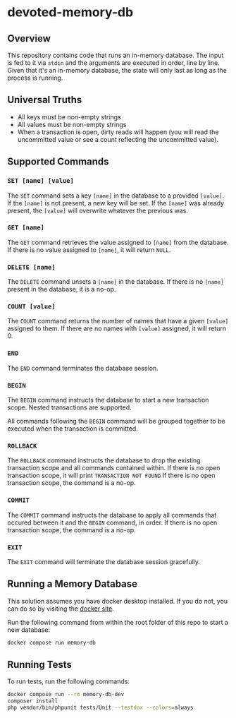 # devoted-memory-db

## Overview
This repository contains code that runs an in-memory database. 
The input is fed to it via `stdin` and the arguments are executed in order, line by line.
Given that it's an in-memory database, the state will only last as long as the process is running.

## Universal Truths
* All keys must be non-empty strings
* All values must be non-empty strings
* When a transaction is open, dirty reads will happen (you will read the uncommitted value or see a count reflecting the uncommitted value).

## Supported Commands

### `SET [name] [value]`
The `SET` command sets a key `[name]` in the database to a provided `[value]`. 
If the `[name]` is not present, a new key will be set. 
If the `[name]` was already present, the `[value]` will overwrite whatever the previous was.

### `GET [name]`
The `GET` command retrieves the value assigned to `[name]` from the database.  
If there is no value assigned to `[name]`, it will return `NULL`.

### `DELETE [name]`
The `DELETE` command unsets a `[name]` in the database. 
If there is no `[name]` present in the database, it is a no-op.

### `COUNT [value]`
The `COUNT` command returns the number of names that have a given `[value]` assigned to them. 
If there are no names with `[value]` assigned, it will return 0.

### `END`
The `END` command terminates the database session.

### `BEGIN` 
The `BEGIN` command instructs the database to start a new transaction scope. 
Nested transactions are supported. 

All commands following the `BEGIN` command will be grouped together to be executed when the transaction is committed.

### `ROLLBACK`
The `ROLLBACK` command instructs the database to drop the existing transaction scope and all commands contained within. 
If there is no open transaction scope, it will print `TRANSACTION NOT FOUND`
If there is no open transaction scope, the command is a no-op.

### `COMMIT` 
The `COMMIT` command instructs the database to apply all commands that occured between it and the `BEGIN` command, in order. 
If there is no open transaction scope, the command is a no-op.

### `EXIT`
The `EXIT` command will terminate the database session gracefully.

## Running a Memory Database

This solution assumes you have docker desktop installed. 
If you do not, you can do so by visiting the [docker site](https://www.docker.com/products/docker-desktop/).

Run the following command from within the root folder of this repo to start a new database:

```bash
docker compose run memory-db
```

## Running Tests

To run tests, run the following commands:

```bash
docker compose run --rm memory-db-dev
composer install
php vendor/bin/phpunit tests/Unit --testdox --colors=always
```